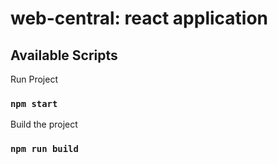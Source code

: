 # web-central: react application

## Available Scripts

Run Project

### `npm start`

Build the project

### `npm run build`
